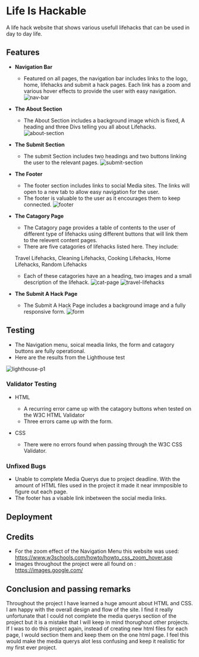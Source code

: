 # Life Is Hackable
A life hack website that shows various usefull lifehacks that can be used in day to day life.
## Features
- __Navigation Bar__
  - Featured on all pages, the navigation bar includes links to the logo, home, lifehacks and submit a hack pages. Each link has a zoom and various hover effects to         provide the user with easy navigation.
  ![nav-bar](https://user-images.githubusercontent.com/109622310/190963150-05ebfab1-941c-4534-b693-ae607b0e0a07.PNG)

- __The About Section__
  - The About Section includes a background image which is fixed, A heading and three Divs telling you all about Lifehacks.
![about-section](https://user-images.githubusercontent.com/109622310/190964035-5cedb294-9b76-4b8c-9f46-4a74877d2e1d.PNG)

- __The Submit Section__
  - The submit Section includes two headings and two buttons linking the user to the relevant pages.
![submit-section](https://user-images.githubusercontent.com/109622310/190964161-0b665aa4-1852-4720-a16e-82be0e08e149.PNG)

- __The Footer__
  - The footer section includes links to social Media sites. The links will open to a new tab to allow easy navigation for the user.
  - The footer is valuable to the user as it encourages them to keep connected. 
![footer](https://user-images.githubusercontent.com/109622310/190964364-4abc75e0-1d12-474c-b84e-36d20a1dff1c.PNG)

- __The Catagory Page__
  - The Catagory page provides a table of contents to the user of different type of lifehacks using different buttons that will link them to the relevent content pages.
  - There are five catagories of lifehacks listed here. They include: 
  
   Travel Lifehacks,
   Cleaning Lifehacks,
   Cooking Lifehacks,
   Home Lifehacks,
   Random Lifehacks
   
  - Each of these catagories have an a heading, two images and a small description of the lifehack.
![cat-page](https://user-images.githubusercontent.com/109622310/190964420-38ba5e7b-0390-4280-b538-db96b64d3a2a.PNG)
![travel-lifehacks](https://user-images.githubusercontent.com/109622310/190965218-a721acb9-4d0b-450f-ab99-cb8120d95b1d.PNG)

- __The Submit A Hack Page__
  - The Submit A Hack Page includes a background image and a fully responsive form.
![form](https://user-images.githubusercontent.com/109622310/190964560-79bce299-ae4d-4d52-ad70-c3e31544cfbd.PNG)

## Testing
  - The Navigation menu, soical meadia links, the form and catagory buttons are fully operational.
  - Here are the results from the Lighthouse test
  
![lighthouse-p1](https://user-images.githubusercontent.com/109622310/190966202-fe6f7dab-280e-46ac-9e8e-3cce39860d4e.PNG)

### Validator Testing
  - HTML
    - A recurring error came up with the catagory buttons when tested on the W3C HTML Validator
    - Three errors came up with the form.

  - CSS
    - There were no errors found when passing through the W3C CSS Validator.

### Unfixed Bugs
  - Unable to complete Media Querys due to project deadline. With the amount of HTML files used in the project it made it near immposible to figure out each page.
  - The footer has a visable link inbetween the social media links.

## Deployment

## Credits
  - For the zoom effect of the Navigation Menu this website was used: https://www.w3schools.com/howto/howto_css_zoom_hover.asp
  - Images throughout the project were all found on : https://images.google.com/

## Conclusion and passing remarks
Throughout the project I have learned a huge amount about HTML and CSS. I am happy with the overall design and flow of the site. I find it really unfortunate that I could not complete the media querys section of the project but it is a mistake that I will keep in mind thorughout other projects. If I was to do this project again, instead of creating new html files for each page, I would section them and keep them on the one html page. I feel this would make the media querys alot less confusing and keep it realistic for my first ever project.
   


